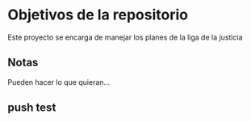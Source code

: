 # Objetivos de la repositorio

Este proyecto se encarga de manejar los planes de la liga de la justicia


## Notas
Pueden hacer lo que quieran...

## push test